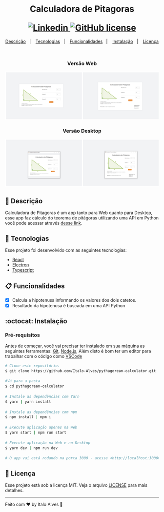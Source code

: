<h1 align="center">
  <strong>Calculadora de Pitagoras</strong> <br />
  <p></p>
  <a href="https://www.linkedin.com/in/italo-alves-48b9b897">
    <img alt="Linkedin" src="https://img.shields.io/badge/-Italo%20Alves-29B6D1?label=Linkedin&logo=linkedin&style=flat-square">
  </a>
   <a href="https://github.com/Italo-Alves/pythagorean-calculator/blob/master/LICENSE.md">
    <img alt="GitHub license" src="https://img.shields.io/github/license/italo-alves/pythagorean-calculator ">
  </a>
  
</h1>

<p align="center">
  <a href="#-descrição">Descrição</a>&nbsp;&nbsp;&nbsp;|&nbsp;&nbsp;&nbsp;
  <a href="#-tecnologias">Tecnologias</a>&nbsp;&nbsp;&nbsp;|&nbsp;&nbsp;&nbsp;
  <a href="#-funcionalidades">Funcionalidades</a>&nbsp;&nbsp;&nbsp;|&nbsp;&nbsp;&nbsp;
  <a href="#octocat-instalação">Instalação</a>&nbsp;&nbsp;&nbsp;|&nbsp;&nbsp;&nbsp;
  <a href="#-licença">Licença</a>
</p>

<br />

<p align="center">
<h3 align="center">Versão Web</h3>
  <img alt="Calculator" src=".github/calculatorWeb-documentation-image.png" />
</p>

<p align="center">
<h3 align="center">Versão Desktop</h3>
  <img alt="Calculator" src=".github/calculatorDesktop-documentation-image.png" />
</p>

## 📄 Descrição

Calculadora de Pitagoras é um app tanto para Web quanto para Desktop, esse app faz cálculo do teorema de pitágoras utilizando uma API em Python você pode acessar através <a href="https://github.com/Italo-Alves/pythagorean-calculator-api">desse link</a>.

## 🚀 Tecnologias

Esse projeto foi desenvolvido com as seguintes tecnologias:

- [React](https://pt-br.reactjs.org/)
- [Electron](https://www.electronjs.org/)
- [Typescript](https://www.typescriptlang.org/)

## 📋 Funcionalidades

- [x] Calcula a hipotenusa informando os valores dos dois catetos.
- [x] Resultado da hipotenusa é buscada em uma API Python

## :octocat: Instalação

### Pré-requisitos

Antes de começar, você vai precisar ter instalado em sua máquina as seguintes ferramentas:
[Git](https://git-scm.com), [Node.js](https://nodejs.org/en/), Além disto é bom ter um editor para trabalhar com o código como [VSCode](https://code.visualstudio.com/)

```bash
# Clone este repositório.
$ git clone https://github.com/Italo-Alves/pythagorean-calculator.git

#Vá para a pasta
$ cd pythagorean-calculator

# Instale as dependências com Yarn
$ yarn | yarn install

# Instale as dependências com npm
$ npm install | npm i

# Execute aplicação apenas na Web
$ yarn start | npm run start

# Execute aplicação na Web e no Desktop
$ yarn dev | npm run dev

# O app vai está rodando na porta 3000 - acesse <http://localhost:3000>
```

## 📝 Licença

Esse projeto está sob a licença MIT. Veja o arquivo [LICENSE](LICENSE.md) para mais detalhes.

---

Feito com ♥ by Italo Alves :wave:
